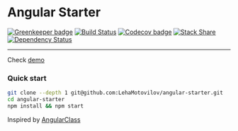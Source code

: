 # Angular Starter

[![Greenkeeper badge](https://badges.greenkeeper.io/LehaMotovilov/angular-starter.svg)](https://greenkeeper.io/)
[![Build Status](https://travis-ci.org/LehaMotovilov/angular-starter.svg?branch=master)](https://travis-ci.org/LehaMotovilov/angular-starter)
[![Codecov badge](https://codecov.io/gh/LehaMotovilov/angular-starter/branch/master/graph/badge.svg)](https://codecov.io/gh/LehaMotovilov/angular-starter)
[![Stack Share](https://img.shields.io/badge/tech-stack-0690fa.svg?style=flat)](https://stackshare.io/LehaMotovilov/angular-starter)
[![Dependency Status](https://david-dm.org/LehaMotovilov/angular-starter.svg)](https://david-dm.org/LehaMotovilov/angular-starter)
___

Check [demo](https://angular-starter.netlify.com/)	

### Quick start
```bash
git clone --depth 1 git@github.com:LehaMotovilov/angular-starter.git
cd angular-starter
npm install && npm start
```

Inspired by [AngularClass](https://github.com/AngularClass/angular-starter)
